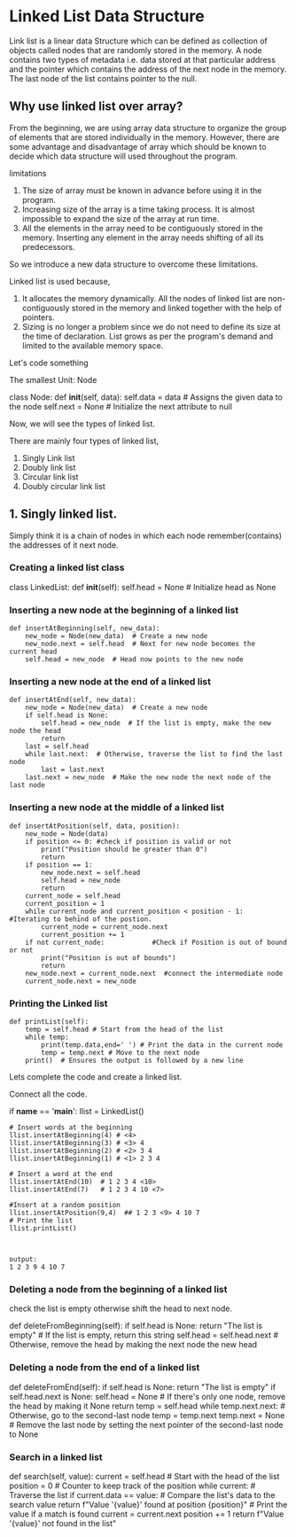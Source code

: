 # Linked List Data Structure

Link list is a linear data Structure which can be defined as collection of objects called nodes that are randomly stored in the memory.
A node contains two types of metadata i.e. data stored at that particular address and the pointer which contains the address of the next node in the memory. 
The last node of the list contains pointer to the null.

## Why use linked list over array?

From the beginning, we are using array data structure to organize the group of elements that are stored individually in the memory. 
However, there are some advantage and disadvantage of array which should be known to decide which data structure will used throughout the program.

limitations

1. The size of array must be known in advance before using it in the program.
2. Increasing size of the array is a time taking process. It is almost impossible to expand the size of the array at run time.
3. All the elements in the array need to be contiguously stored in the memory. Inserting any element in the array needs shifting of all its predecessors.

So we introduce a new data structure to overcome these limitations.

Linked list is used because,
1. It allocates the memory dynamically. All the nodes of linked list are non-contiguously stored in the memory and linked together with the help of pointers.
2. Sizing is no longer a problem since we do not need to define its size at the time of declaration. List grows as per the program's demand and limited to the available memory space.

Let's code something

The smallest Unit: Node

class Node:
    def __init__(self, data):
        self.data = data  # Assigns the given data to the node
        self.next = None  # Initialize the next attribute to null 

Now, we will see the types of linked list.
 
There are mainly four types of linked list,
1. Singly Link list
2. Doubly link list 
3. Circular link list
4. Doubly circular link list


## 1. Singly linked list.

Simply think it is a chain of nodes in which each node remember(contains) the addresses of it next node.

### Creating a linked list class

class LinkedList:
    def __init__(self):
        self.head = None  # Initialize head as None

### Inserting a new node at the beginning of a linked list

    def insertAtBeginning(self, new_data):
        new_node = Node(new_data)  # Create a new node 
        new_node.next = self.head  # Next for new node becomes the   current head
        self.head = new_node  # Head now points to the new node

### Inserting a new node at the end of a linked list

    def insertAtEnd(self, new_data):
        new_node = Node(new_data)  # Create a new node
        if self.head is None:
            self.head = new_node  # If the list is empty, make the new node the head
            return
        last = self.head 
        while last.next:  # Otherwise, traverse the list to find the last node
            last = last.next
        last.next = new_node  # Make the new node the next node of the last node

### Inserting a new node at the middle of a linked list 

    def insertAtPosition(self, data, position):
        new_node = Node(data)
        if position <= 0: #check if position is valid or not
            print("Position should be greater than 0")
            return
        if position == 1:
            new_node.next = self.head
            self.head = new_node
            return
        current_node = self.head
        current_position = 1
        while current_node and current_position < position - 1:   #Iterating to behind of the postion.
            current_node = current_node.next
            current_position += 1
        if not current_node:            #Check if Position is out of bound or not 
            print("Position is out of bounds")
            return
        new_node.next = current_node.next  #connect the intermediate node
        current_node.next = new_node

### Printing the Linked list 

    def printList(self):
        temp = self.head # Start from the head of the list
        while temp:
            print(temp.data,end=' ') # Print the data in the current node
            temp = temp.next # Move to the next node
        print()  # Ensures the output is followed by a new line


Lets complete the code and create a linked list.

Connect all the code.

if __name__ == '__main__':
    llist = LinkedList()

    # Insert words at the beginning
    llist.insertAtBeginning(4) # <4>
    llist.insertAtBeginning(3) # <3> 4
    llist.insertAtBeginning(2) # <2> 3 4
    llist.insertAtBeginning(1) # <1> 2 3 4

    # Insert a word at the end
    llist.insertAtEnd(10)  # 1 2 3 4 <10>
    llist.insertAtEnd(7)   # 1 2 3 4 10 <7>

    #Insert at a random position 
    llist.insertAtPosition(9,4)  ## 1 2 3 <9> 4 10 7
    # Print the list
    llist.printList()
    
    

    output:
    1 2 3 9 4 10 7


### Deleting a node from the beginning of a linked list
check the list is empty otherwise shift the head to next node.

def deleteFromBeginning(self):
    if self.head is None:
        return "The list is empty" # If the list is empty, return this string
    self.head = self.head.next  # Otherwise, remove the head by making the next node the new head

### Deleting a node from the end of a linked list

def deleteFromEnd(self):
    if self.head is None:
        return "The list is empty" 
    if self.head.next is None:
        self.head = None  # If there's only one node, remove the head by making it None
        return
    temp = self.head
    while temp.next.next:  # Otherwise, go to the second-last node
        temp = temp.next
    temp.next = None  # Remove the last node by setting the next pointer of the second-last node to None


### Search in a linked list 

def search(self, value):
    current = self.head  # Start with the head of the list
    position = 0  # Counter to keep track of the position
    while current: # Traverse the list
        if current.data == value: # Compare the list's data to the search value
            return f"Value '{value}' found at position {position}" # Print the value if a match is found
        current = current.next
        position += 1
    return f"Value '{value}' not found in the list" 


















